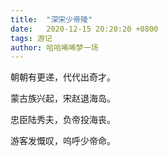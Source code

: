 ```yaml
---
title:  "深宋少帝陵"
date:   2020-12-15 20:20:20 +0800
tags: 游记
author: 哈哈唏唏梦一场
---
```


朝朝有更递，代代出奇才。

蒙古族兴起，宋赵退海岛。

忠臣陆秀夫，负帝投海丧。

游客发慨叹，呜呼少帝命。
